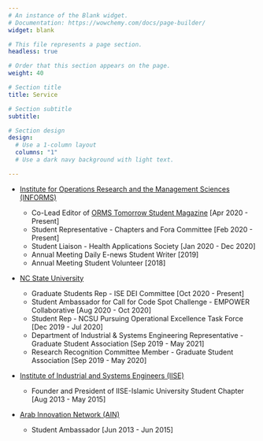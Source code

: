 ```yaml
---
# An instance of the Blank widget.
# Documentation: https://wowchemy.com/docs/page-builder/
widget: blank

# This file represents a page section.
headless: true

# Order that this section appears on the page.
weight: 40

# Section title
title: Service

# Section subtitle
subtitle:

# Section design
design:
  # Use a 1-column layout
  columns: "1"
  # Use a dark navy background with light text.

---
```

- [Institute for Operations Research and the Management Sciences (INFORMS)](https://www.informs.org/)
    * Co-Lead Editor of  [ORMS Tomorrow Student Magazine](https://www.informs.org/Publications/OR-MS-Tomorrow) [Apr 2020 - Present]
    * Student Representative - Chapters and Fora Committee [Feb 2020 - Present]
    * Student Liaison - Health Applications Society [Jan 2020 - Dec 2020]
    * Annual Meeting Daily E-news Student Writer [2019]
    * Annual Meeting Student Volunteer [2018]

- [NC State University](https://www.ncsu.edu/)
    * Graduate Students Rep - ISE  DEI Committee [Oct 2020 - Present]
    * Student Ambassador for Call for Code Spot Challenge - EMPOWER Collaborative [Aug 2020 - Oct 2020]
    * Student Rep - NCSU Pursuing Operational Excellence Task Force [Dec 2019 - Jul 2020]
    * Department of Industrial & Systems Engineering Representative - Graduate Student Association [Sep 2019 - May 2021]
    * Research Recognition Committee Member - Graduate Student Association [Sep 2019 - May 2020]

- [Institute of Industrial and Systems Engineers (IISE)](https://www.iise.org/Home/)
    * Founder and President of IISE-Islamic University Student Chapter [Aug 2013 - May 2015]
    
- [Arab Innovation Network (AIN)](https://arabinnovation.net/ain/)
  * Student Ambassador [Jun 2013 - Jun 2015]

        
